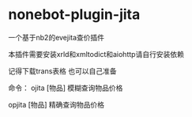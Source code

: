 # nonebot-plugin-jita
一个基于nb2的evejita查价插件

本插件需要安装xrld和xmltodict和aiohttp请自行安装依赖

记得下载trans表格 也可以自己准备

命令：
ojita [物品] 模糊查询物品价格

opjita [物品] 精确查询物品价格
